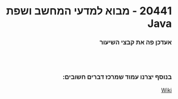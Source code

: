 <div dir="rtl">

# 20441 - מבוא למדעי המחשב ושפת Java

### אעדכן פה את קבצי השיעור

<br> <br>

### בנוסף יצרנו עמוד שמרכז דברים חשובים:
<a href="https://github.com/BuStRaMa/OpenU-IntroToJava/wiki"> Wiki </a>

</div>
